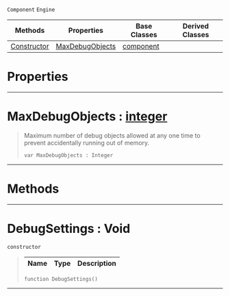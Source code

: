  `Component` `Engine`



|Methods|Properties|Base Classes|Derived Classes|
|---|---|---|---|
|[Constructor](debugsettings.md#debugsettings-void)|[MaxDebugObjects](debugsettings.md#maxdebugobjects-zilch-eng)|[component](component.md)| |


 #  Properties


---  
 #  MaxDebugObjects : [integer](../nada_base_types/integer.md)

> Maximum number of debug objects allowed at any one time to prevent accidentally running out of memory.
> ```TS:Nada
> var MaxDebugObjects : Integer


---  
 #  Methods


---  
 #  DebugSettings : Void

 `constructor`

> 
> |Name|Type|Description|
> |---|---|---|
> ```TS:Nada
> function DebugSettings()
> ``` 


---  
 

 